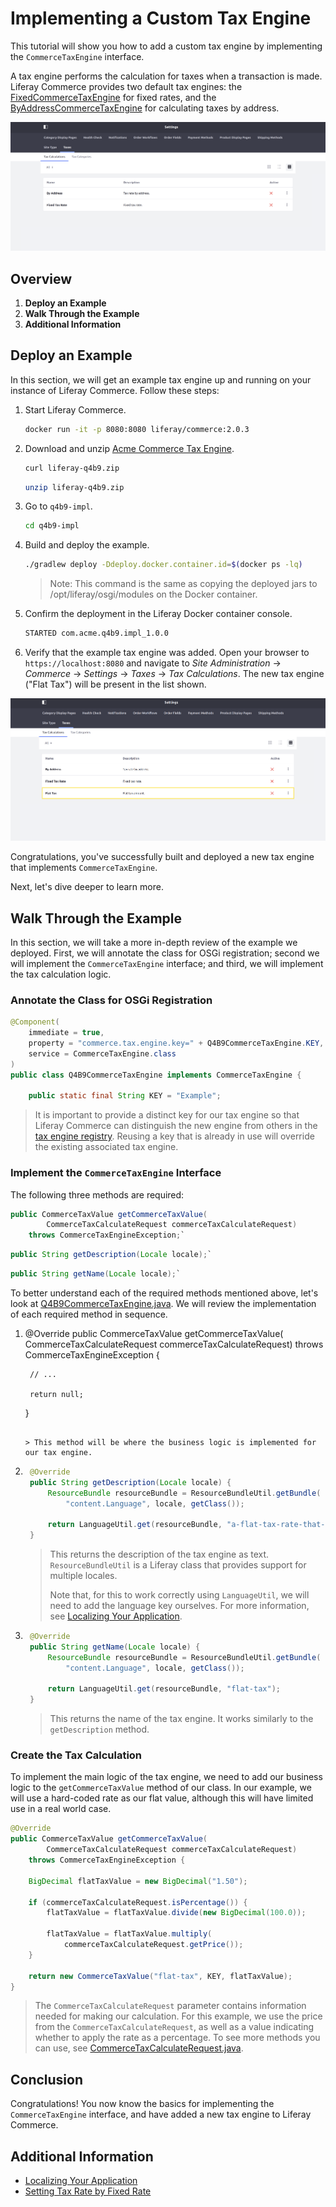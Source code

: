 # Implementing a Custom Tax Engine

This tutorial will show you how to add a custom tax engine by implementing the `CommerceTaxEngine` interface.

A tax engine performs the calculation for taxes when a transaction is made. Liferay Commerce provides two default tax engines: the [FixedCommerceTaxEngine](https://github.com/liferay/com-liferay-commerce/blob/2.0.3/commerce-tax-engine-fixed-service/src/main/java/com/liferay/commerce/tax/engine/fixed/internal/engine/FixedCommerceTaxEngine.java) for fixed rates, and the [ByAddressCommerceTaxEngine](https://github.com/liferay/com-liferay-commerce/blob/2.0.3/commerce-tax-engine-fixed-service/src/main/java/com/liferay/commerce/tax/engine/fixed/internal/engine/ByAddressCommerceTaxEngine.java) for calculating taxes by address.

![Out of the box tax engines](./images/01.png "Out of the box tax engines")

## Overview

1. **Deploy an Example**
1. **Walk Through the Example**
1. **Additional Information**

## Deploy an Example

In this section, we will get an example tax engine up and running on your instance of Liferay Commerce. Follow these steps:

1. Start Liferay Commerce.

    ```bash
    docker run -it -p 8080:8080 liferay/commerce:2.0.3
    ```

1. Download and unzip [Acme Commerce Tax Engine](./liferay-q4b9.zip).

    ```bash
    curl liferay-q4b9.zip
    ```

    ```bash
    unzip liferay-q4b9.zip
    ```

1. Go to `q4b9-impl`.

    ```bash
    cd q4b9-impl
    ```

1. Build and deploy the example.

    ```bash
    ./gradlew deploy -Ddeploy.docker.container.id=$(docker ps -lq)
    ```

    >Note: This command is the same as copying the deployed jars to /opt/liferay/osgi/modules on the Docker container.

1. Confirm the deployment in the Liferay Docker container console.

    ```bash
    STARTED com.acme.q4b9.impl_1.0.0
    ```

1. Verify that the example tax engine was added. Open your browser to `https://localhost:8080` and navigate to _Site Administration_ → _Commerce_ → _Settings_ → _Taxes_ → _Tax Calculations_. The new tax engine ("Flat Tax") will be present in the list shown.

![New tax engine](./images/02.png "New tax engine")

Congratulations, you've successfully built and deployed a new tax engine that implements `CommerceTaxEngine`.

Next, let's dive deeper to learn more.

## Walk Through the Example

In this section, we will take a more in-depth review of the example we deployed. First, we will annotate the class for OSGi registration; second we will implement the `CommerceTaxEngine` interface; and third, we will implement the tax calculation logic.

### Annotate the Class for OSGi Registration

```java
@Component(
    immediate = true,
    property = "commerce.tax.engine.key=" + Q4B9CommerceTaxEngine.KEY,
    service = CommerceTaxEngine.class
)
public class Q4B9CommerceTaxEngine implements CommerceTaxEngine {

    public static final String KEY = "Example";
```

> It is important to provide a distinct key for our tax engine so that Liferay Commerce can distinguish the new engine from others in the [tax engine registry](https://github.com/liferay/com-liferay-commerce/blob/2.0.3/commerce-service/src/main/java/com/liferay/commerce/internal/util/CommerceTaxEngineRegistryImpl.java). Reusing a key that is already in use will override the existing associated tax engine.

### Implement the `CommerceTaxEngine` Interface

The following three methods are required:

```java
public CommerceTaxValue getCommerceTaxValue(
        CommerceTaxCalculateRequest commerceTaxCalculateRequest)
    throws CommerceTaxEngineException;`
```

```java
public String getDescription(Locale locale);`
```

```java
public String getName(Locale locale);`
```

To better understand each of the required methods mentioned above, let's look at [Q4B9CommerceTaxEngine.java](./liferay-q4b9.zip/q4b9-impl/src/main/java/com/acme/q4b9/internal/commerce/tax/Q4B9CommerceTaxEngine.java). We will review the implementation of each required method in sequence.

1. @Override
    public CommerceTaxValue getCommerceTaxValue(
            CommerceTaxCalculateRequest commerceTaxCalculateRequest)
        throws CommerceTaxEngineException {

        // ...

        return null;
    }
    ```

    > This method will be where the business logic is implemented for our tax engine.

1. ```java
    @Override
    public String getDescription(Locale locale) {
        ResourceBundle resourceBundle = ResourceBundleUtil.getBundle(
            "content.Language", locale, getClass());

        return LanguageUtil.get(resourceBundle, "a-flat-tax-rate-that-does-not-adjust");
    }
    ```

    > This returns the description of the tax engine as text. `ResourceBundleUtil` is a Liferay class that provides support for multiple locales.
    >
    > Note that, for this to work correctly using `LanguageUtil`, we will need to add the language key ourselves. For more information, see [Localizing Your Application](https://help.liferay.com/hc/en-us/articles/360018168251-Localizing-Your-Application).

1. ```java
    @Override
    public String getName(Locale locale) {
        ResourceBundle resourceBundle = ResourceBundleUtil.getBundle(
            "content.Language", locale, getClass());

        return LanguageUtil.get(resourceBundle, "flat-tax");
    }
    ```

    > This returns the name of the tax engine. It works similarly to the `getDescription` method.

### Create the Tax Calculation

To implement the main logic of the tax engine, we need to add our business logic to the `getCommerceTaxValue` method of our class. In our example, we will use a hard-coded rate as our flat value, although this will have limited use in a real world case.

```java
@Override
public CommerceTaxValue getCommerceTaxValue(
        CommerceTaxCalculateRequest commerceTaxCalculateRequest)
    throws CommerceTaxEngineException {

    BigDecimal flatTaxValue = new BigDecimal("1.50");

    if (commerceTaxCalculateRequest.isPercentage()) {
        flatTaxValue = flatTaxValue.divide(new BigDecimal(100.0));

        flatTaxValue = flatTaxValue.multiply(
            commerceTaxCalculateRequest.getPrice());
    }

    return new CommerceTaxValue("flat-tax", KEY, flatTaxValue);
}
```

> The `CommerceTaxCalculateRequest` parameter contains information needed for making our calculation. For this example, we use the price from the `CommerceTaxCalculateRequest`, as well as a value indicating whether to apply the rate as a percentage. To see more methods you can use, see [CommerceTaxCalculateRequest.java](https://github.com/liferay/com-liferay-commerce/blob/2.0.3/commerce-api/src/main/java/com/liferay/commerce/tax/CommerceTaxCalculateRequest.java).

## Conclusion

Congratulations! You now know the basics for implementing the `CommerceTaxEngine` interface, and have added a new tax engine to Liferay Commerce.

## Additional Information

* [Localizing Your Application](https://help.liferay.com/hc/en-us/articles/360018168251-Localizing-Your-Application)
* [Setting Tax Rate by Fixed Rate](../../../user-guide/operations/taxes/setting-tax-rate-by-fixed-rate/README.md)
